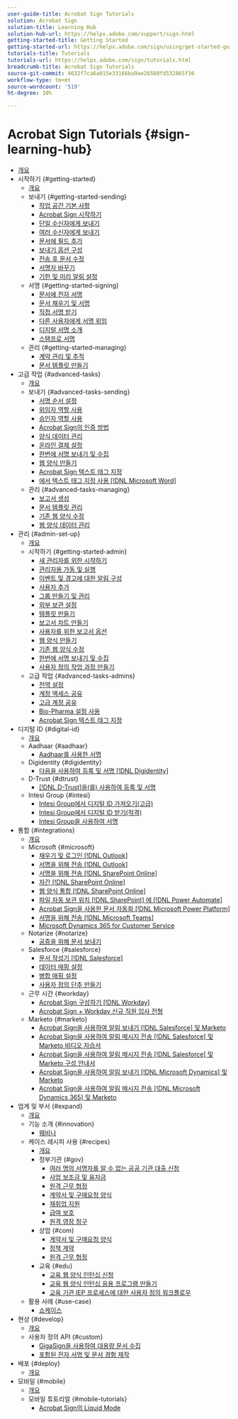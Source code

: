 ```yaml
---
user-guide-title: Acrobat Sign Tutorials
solution: Acrobat Sign
solution-title: Learning Hub
solution-hub-url: https://helpx.adobe.com/support/sign.html
getting-started-title: Getting Started
getting-started-url: https://helpx.adobe.com/sign/using/get-started-guide.html
tutorials-title: Tutorials
tutorials-url: https://helpx.adobe.com/sign/tutorials.html
breadcrumb-title: Acrobat Sign Tutorials
source-git-commit: 4632f7ca6a015e33166ba9ae26560fd532865f36
workflow-type: tm+mt
source-wordcount: '519'
ht-degree: 10%

---
```



# Acrobat Sign Tutorials {#sign-learning-hub}

+ [개요](overview.md)
+ 시작하기 {#getting-started}
   + [개요](sign-beginner-tutorials/beginner-users-overview.md)
   + 보내기 {#getting-started-sending}
      + [작업 공간 기본 사항](sign-beginner-tutorials/quick-tour.md)
      + [Acrobat Sign 시작하기](sign-beginner-tutorials/new-sender.md)
      + [단일 수신자에게 보내기](sign-beginner-tutorials/send-to-single-recipient.md)
      + [여러 수신자에게 보내기](sign-beginner-tutorials/send-to-multiple-recipients.md)
      + [문서에 필드 추가](sign-beginner-tutorials/adding-fields.md)
      + [보내기 옵션 구성](sign-beginner-tutorials/sending-options.md)
      + [전송 후 문서 수정](sign-beginner-tutorials/modify-in-flight.md)
      + [서명자 바꾸기](sign-beginner-tutorials/replace-signer.md)
      + [기한 및 미리 알림 설정](sign-beginner-tutorials/set-deadlines-reminders.md)
   + 서명 {#getting-started-signing}
      + [문서에 전자 서명](sign-beginner-tutorials/electronically-sign-a-document.md)
      + [문서 채우기 및 서명](sign-beginner-tutorials/fill-and-sign.md)
      + [직접 서명 받기](sign-beginner-tutorials/sign-in-person.md)
      + [다른 사용자에게 서명 위임](sign-beginner-tutorials/delegate-signing.md)
      + [디지털 서명 소개](sign-beginner-tutorials/sign-with-a-digital-signature.md)
      + [스탬프로 서명](sign-beginner-tutorials/sign-with-a-stamp.md)
   + 관리 {#getting-started-managing}
      + [계약 관리 및 추적](sign-beginner-tutorials/manage-and-track.md)
      + [문서 템플릿 만들기](https://experienceleague.adobe.com/docs/document-cloud-learn/sign-learning-hub/admin-set-up/getting-started-admin/create-a-template.html)
+ 고급 작업 {#advanced-tasks}
   + [개요](sign-advanced-users/advanced-users-overview.md)
   + 보내기 {#advanced-tasks-sending}
      + [서명 순서 설정](sign-advanced-users/setting-up-routing.md)
      + [위임자 역할 사용](sign-advanced-users/delegate-signature.md)
      + [승인자 역할 사용](sign-advanced-users/add-an-approver.md)
      + [Acrobat Sign의 인증 방법](sign-advanced-users/authentication-methods.md)
      + [양식 데이터 관리](sign-advanced-users/manage-form-data.md)
      + [온라인 결제 설정](sign-advanced-users/set-up-online-payments.md)
      + [한번에 서명 보내기 및 수집](https://experienceleague.adobe.com/docs/document-cloud-learn/sign-learning-hub/admin-set-up/getting-started-admin/megasign.html)
      + [웹 양식 만들기](https://experienceleague.adobe.com/docs/document-cloud-learn/sign-learning-hub/admin-set-up/getting-started-admin/webform.html)
      + [Acrobat Sign 텍스트 태그 지정](https://experienceleague.adobe.com/docs/document-cloud-learn/sign-learning-hub/admin-set-up/advanced-tasks-admins/adobe-sign-text-tagging.html)
      + [에서 텍스트 태그 지정 사용 [!DNL Microsoft Word]](sign-advanced-users/text-tagging-word.md)
   + 관리 {#advanced-tasks-managing}
      + [보고서 생성](sign-advanced-users/creating-a-report.md)
      + [문서 템플릿 관리](sign-advanced-users/edit-a-template.md)
      + [기존 웹 양식 수정](sign-advanced-users/modify-webform.md)
      + [웹 양식 데이터 관리](sign-advanced-users/manage-webform-data.md)
+ 관리 {#admin-set-up}
   + [개요](admin/intro-admin-overview.md)
   + 시작하기 {#getting-started-admin}
      + [새 관리자를 위한 시작하기](admin/get-started-admin.md)
      + [관리자용 가동 및 실행](admin/up-and-running-admin.md)
      + [이벤트 및 경고에 대한 알림 구성](admin/set-up-shared-events-and-alert.md)
      + [사용자 추가](admin/add-users-to-your-account.md)
      + [그룹 만들기 및 관리](admin/create-and-manage-groups.md)
      + [외부 보관 설정](admin/set-up-your-external-archive.md)
      + [템플릿 만들기](sign-advanced-users/create-a-template.md)
      + [보고서 차트 만들기](admin/create-a-report.md)
      + [사용자를 위한 보고서 옵션](admin/report-options.md)
      + [웹 양식 만들기](sign-advanced-users/webform.md)
      + [기존 웹 양식 수정](https://experienceleague.adobe.com/docs/document-cloud-learn/sign-learning-hub/advanced-tasks/advanced-tasks-managing/modify-webform.html)
      + [한번에 서명 보내기 및 수집](sign-advanced-users/megasign.md)
      + [사용자 정의 작업 과정 만들기](admin/building-a-custom-workflow.md)
   + 고급 작업 {#advanced-tasks-admins}
      + [전역 설정](admin/learn-about-global-settings.md)
      + [계정 액세스 공유](admin/share-account-access.md)
      + [고급 계정 공유](admin/advanced-account-sharing.md)
      + [Bio-Pharma 설정 사용](admin/use-bio-pharma-settings.md)
      + [Acrobat Sign 텍스트 태그 지정](sign-advanced-users/adobe-sign-text-tagging.md)
+ 디지털 ID {#digital-id}
   + [개요](digitalid/digitalid-overview.md)
   + Aadhaar {#aadhaar}
      + [Aadhaar를 사용한 서명](digitalid/aadhaar-sign.md)
   + Digidentity {#digidentity}
      + [다음을 사용하여 등록 및 서명 [!DNL Digidentity]](digitalid/digidentity-sign.md)
   + D-Trust {#dtrust}
      + [[!DNL D-Trust]을(를) 사용하여 등록 및 서명](digitalid/d-trust.md)
   + Intesi Group {#intesi}
      + [Intesi Group에서 디지털 ID 가져오기(고급)](digitalid/intesi-advanced.md)
      + [Intesi Group에서 디지털 ID 받기(적격)](digitalid/intesi-qualified.md)
      + [Intesi Group을 사용하여 서명](digitalid/intesi-sign.md)
+ 통합 {#integrations}
   + [개요](integrations/integrations-overview.md)
   + Microsoft {#microsoft}
      + [채우기 및 로그인 [!DNL Outlook]](integrations/fill-and-sign-doc-microsoft-outlook.md)
      + [서명을 위해 전송 [!DNL Outlook]](integrations/send-for-signature-with-outlook.md)
      + [서명을 위해 전송 [!DNL SharePoint Online]](integrations/send-for-signature-with-sharepoint-online.md)
      + [자간 [!DNL SharePoint Online]](integrations/track-an-agreement-with-sharepoint-online.md)
      + [웹 양식 통합 [!DNL SharePoint Online]](integrations/integrate-web-form-sharepoint-online.md)
      + [파일 자동 보관 위치 [!DNL SharePoint] 에 [!DNL Power Automate]](integrations/auto-archive-sharepoint-power-automate.md)
      + [Acrobat Sign을 사용한 문서 자동화 [!DNL Microsoft Power Platform]](integrations/documentautomation.md)
      + [서명을 위해 전송 [!DNL Microsoft Teams]](integrations/adobe-sign-teams-mortgage.md)
      + [Microsoft Dynamics 365 for Customer Service](integrations/dynamics-customer-service.md)
   + Notarize {#notarize}
      + [공증을 위해 문서 보내기](integrations/send-document-notarize.md)
   + Salesforce {#salesforce}
      + [문서 작성기 [!DNL Salesforce]](integrations/create-an-agreement-template.md)
      + [데이터 매핑 설정](integrations/set-up-data-mapping.md)
      + [병합 매핑 설정](integrations/set-up-merging-map.md)
      + [사용자 정의 단추 만들기](integrations/create-a-custom-button.md)
   + 근무 시간 {#workday}
      + [Acrobat Sign 구성하기 [!DNL Workday]](integrations/workday.md)
      + [Acrobat Sign + Workday 신규 직원 입사 전형](integrations/acrobat-sign-workday-onboarding.md)
   + Marketo {#marketo}
      + [Acrobat Sign을 사용하여 알림 보내기 [!DNL Salesforce] 및 Marketo](integrations/marketo-salesforce-sms.md)
      + [Acrobat Sign을 사용하여 알림 메시지 전송 [!DNL Salesforce] 및 Marketo 비디오 자습서](integrations/marketo-salesforce-reminder-video.md)
      + [Acrobat Sign을 사용하여 알림 메시지 전송 [!DNL Salesforce] 및 Marketo 구성 안내서](integrations/marketo-salesforce-reminder.md)
      + [Acrobat Sign을 사용하여 알림 보내기 [!DNL Microsoft Dynamics] 및 Marketo](integrations/marketo-dynamics-sms.md)
      + [Acrobat Sign을 사용하여 알림 메시지 전송 [!DNL Microsoft Dynamics 365] 및 Marketo](integrations/marketo-dynamics-reminder.md)
+ 업계 및 부서 {#expand}
   + [개요](sign-usecase/expand-inspire-overview.md)
   + 기능 소개 {#innovation}
      + [웨비나](sign-usecase/innovation-series.md)
   + 케이스 레시피 사용 {#recipes}
      + [개요](sign-usecase/recipes.md)
      + 정부기관 {#gov}
         + [여러 명의 서명자를 알 수 없는 공공 기관 대출 신청](sign-usecase/webform-multiple-signers.md)
         + [사업 보조금 및 융자금](sign-usecase/usecasegovgrants.md)
         + [원격 근무 협정](sign-usecase/usecasegovtelework.md)
         + [계약서 및 구매요청 양식](sign-usecase/usecasegovcontracts.md)
         + [재취업 지원](sign-usecase/usecasegovreemployment.md)
         + [급여 보호](sign-usecase/usecasegovpaycheck.md)
         + [원격 영장 청구](sign-usecase/usecasegovremote.md)
      + 상업 {#com}
         + [계약서 및 구매요청 양식](sign-usecase/usecasecomcontracts.md)
         + [정책 계약](sign-usecase/usecasecompolicy.md)
         + [원격 근무 협정](sign-usecase/usecasecomtelework.md)
      + 교육 {#edu}
         + [교육 웹 양식 인턴십 신청](sign-usecase/usecase-edu-intern.md)
         + [교육 웹 양식 인턴십 응용 프로그램 만들기](sign-usecase/usecase-edu-intern-create.md)
         + [교육 기관 IEP 프로세스에 대한 사용자 정의 워크플로우](sign-usecase/usecase-edu-iep.md)
   + 활용 사례 {#use-case}
      + [쇼케이스](sign-usecase/use-case-showcase.md)
+ 현상 {#develop}
   + [개요](develop/develop-overview.md)
   + 사용자 정의 API {#custom}
      + [GigaSign을 사용하여 대용량 문서 수집](develop/gigasign.md)
      + [포함된 전자 서명 및 문서 경험 제작](develop/embeddedesignature.md)
+ 배포 {#deploy}
   + [개요](deploy-overview.md)
+ 모바일 {#mobile}
   + [개요](mobile/mobile-overview.md)
   + 모바일 튜토리얼 {#mobile-tutorials}
      + [Acrobat Sign의 Liquid Mode](mobile/liquidmode.md)
